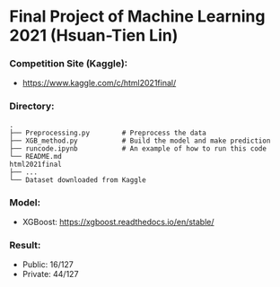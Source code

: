 # Final Project of Machine Learning 2021 (Hsuan-Tien Lin)
### Competition Site (Kaggle): 
- https://www.kaggle.com/c/html2021final/
### Directory:
    .
    ├── Preprocessing.py        # Preprocess the data
    ├── XGB_method.py           # Build the model and make prediction
    ├── runcode.ipynb           # An example of how to run this code
    └── README.md
    html2021final
    ├── ...
    └── Dataset downloaded from Kaggle
### Model: 
- XGBoost: https://xgboost.readthedocs.io/en/stable/
### Result:
- Public: 16/127
- Private: 44/127